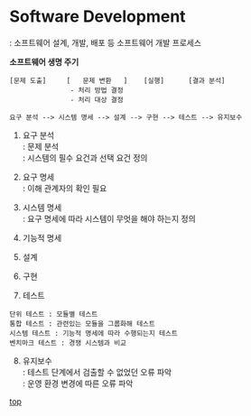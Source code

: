 # Software Development
: 소프트웨어 설계, 개발, 배포 등 소프트웨어 개발 프로세스     


**소프트웨어 생명 주기**

```
[문제 도출]     [   문제 변환   ]    [실행]      [결과 분석]
               - 처리 방법 결정
               - 처리 대상 결정  

요구 분석 --> 시스템 명세 --> 설계 --> 구현 --> 테스트 --> 유지보수
```

1. 요구 분석    
: 문제 분석          
: 시스템의 필수 요건과 선택 요건 정의   

2. 요구 명세   
: 이해 관계자의 확인 필요  

3. 시스템 명세   
: 요구 명세에 따라 시스템이 무엇을 해야 하는지 정의  

4. 기능적 명세   

5. 설계

6. 구현  

7. 테스트   
```
단위 테스트 : 모듈별 테스트  
통합 테스트 : 관련있는 모듈을 그룹화해 테스트  
시스템 테스트 : 기능적 명세에 따라 수행되는지 테스트
벤치마크 테스트 : 경쟁 시스템과 비교   
```

8. 유지보수   
: 테스트 단계에서 검출할 수 없었던 오류 파악       
: 운영 환경 변경에 따른 오류 파악    



[top](#)  
